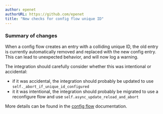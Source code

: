```yaml
---
author: epenet
authorURL: https://github.com/epenet
title: "New checks for config flow unique ID"
---
```


### Summary of changes

When a config flow creates an entry with a colliding unique ID, the old entry is currently automatically removed and replaced with the new config entry.
This can lead to unexpected behavior, and will now log a warning.

The integration should carefully consider whether this was intentional or accidental:
- if it was accidental, the integration should probably be updated to use `self._abort_if_unique_id_configured`
- it it was intentional, the integration should probably be migrated to use a reconfigure flow and use `self.async_update_reload_and_abort`

More details can be found in the [config flow](/docs/config_entries_config_flow_handler#unique-id-requirements) documentation.
